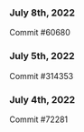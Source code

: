 ### July 8th, 2022

Commit #60680

### July 5th, 2022

Commit #314353


### July 4th, 2022

Commit #72281
